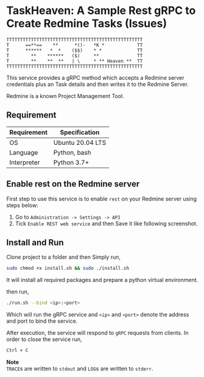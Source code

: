 # TaskHeaven: A Sample Rest gRPC to Create Redmine Tasks (Issues)

```text
TTTTTTTTTTTTTTTTTTTTTTTTTTTTTTTTTTTTTTTTTTTTTTTTTT
T      ==**==    **      *()-   *K *            TT
T      ******   *  *    ($$)    * *             TT
T        **    ******   ($)     **              TT
T        **    **  **   | \     * ** Heaven **  TT
TTTTTTTTTTTTTTTTTTTTTTTTTTTTTTTTTTTTTTTTTTTTTTTTTT
```

This service provides a gRPC method which accepts a Redmine server credentials plus an Task details and then writes it to the Redmine Server.

Redmine is a known Project Management Tool.

## Requirement

Requirement         | Specification
------------------- | ----------------------
OS                  | Ubuntu 20.04 LTS
Language            | Python, bash
Interpreter         | Python 3.7+

## Enable rest on the Redmine server
First step to use this service is to enable `rest` on your Redmine server using steps below:
1. Go to `Administration -> Settings -> API`
2. Tick `Enable REST web service` and then Save it like following screenshot.


## Install and Run

Clone project to a folder and then Simply run,

```bash
sudo chmod +x install.sh && sudo ./install.sh
```
It will install all required packages and prepare a python virtual environment.

then run,

```bash
./run.sh --bind <ip>:<port>
```

Which will run the gRPC service and `<ip>` and `<port>` denote the address and port to bind the service.

After execution, the service will respond to `gRPC` requests from clients.
In order to close the service run,

```bash
Ctrl + C
```

__Note__  
`TRACE`s are written to `stdout` and `LOG`s are written to `stderr`.

